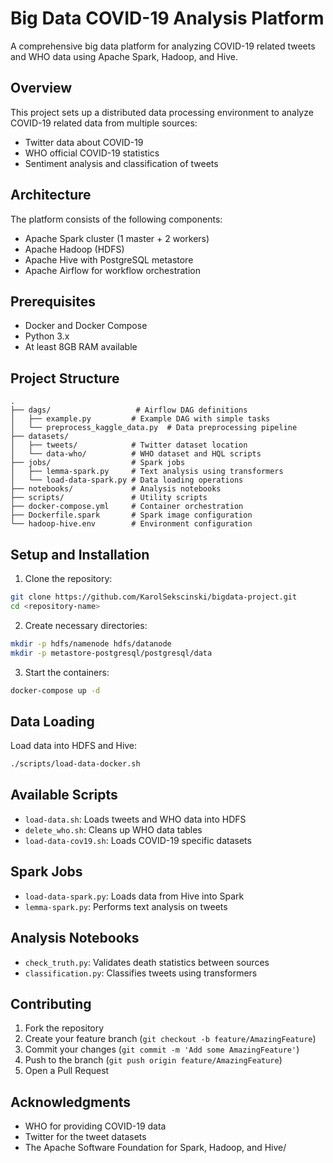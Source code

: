 # Big Data COVID-19 Analysis Platform

A comprehensive big data platform for analyzing COVID-19 related tweets and WHO data using Apache Spark, Hadoop, and Hive.

## Overview

This project sets up a distributed data processing environment to analyze COVID-19 related data from multiple sources:
- Twitter data about COVID-19
- WHO official COVID-19 statistics
- Sentiment analysis and classification of tweets

## Architecture

The platform consists of the following components:
- Apache Spark cluster (1 master + 2 workers)
- Apache Hadoop (HDFS)
- Apache Hive with PostgreSQL metastore
- Apache Airflow for workflow orchestration

## Prerequisites

- Docker and Docker Compose
- Python 3.x
- At least 8GB RAM available

## Project Structure

```
.
├── dags/                   # Airflow DAG definitions
│   ├── example.py         # Example DAG with simple tasks
│   └── preprocess_kaggle_data.py  # Data preprocessing pipeline
├── datasets/              
│   ├── tweets/            # Twitter dataset location
│   └── data-who/          # WHO dataset and HQL scripts
├── jobs/                  # Spark jobs
│   ├── lemma-spark.py     # Text analysis using transformers
│   └── load-data-spark.py # Data loading operations
├── notebooks/             # Analysis notebooks
├── scripts/               # Utility scripts
├── docker-compose.yml     # Container orchestration
├── Dockerfile.spark       # Spark image configuration
└── hadoop-hive.env        # Environment configuration
```

## Setup and Installation

1. Clone the repository:
```bash
git clone https://github.com/KarolSekscinski/bigdata-project.git
cd <repository-name>
```

2. Create necessary directories:
```bash
mkdir -p hdfs/namenode hdfs/datanode
mkdir -p metastore-postgresql/postgresql/data
```

3. Start the containers:
```bash
docker-compose up -d
```

## Data Loading

Load data into HDFS and Hive:
```bash
./scripts/load-data-docker.sh
```

## Available Scripts

- `load-data.sh`: Loads tweets and WHO data into HDFS
- `delete_who.sh`: Cleans up WHO data tables
- `load-data-cov19.sh`: Loads COVID-19 specific datasets

## Spark Jobs

- `load-data-spark.py`: Loads data from Hive into Spark
- `lemma-spark.py`: Performs text analysis on tweets

## Analysis Notebooks

- `check_truth.py`: Validates death statistics between sources
- `classification.py`: Classifies tweets using transformers

## Contributing

1. Fork the repository
2. Create your feature branch (`git checkout -b feature/AmazingFeature`)
3. Commit your changes (`git commit -m 'Add some AmazingFeature'`)
4. Push to the branch (`git push origin feature/AmazingFeature`)
5. Open a Pull Request

## Acknowledgments

- WHO for providing COVID-19 data
- Twitter for the tweet datasets
- The Apache Software Foundation for Spark, Hadoop, and Hive/
